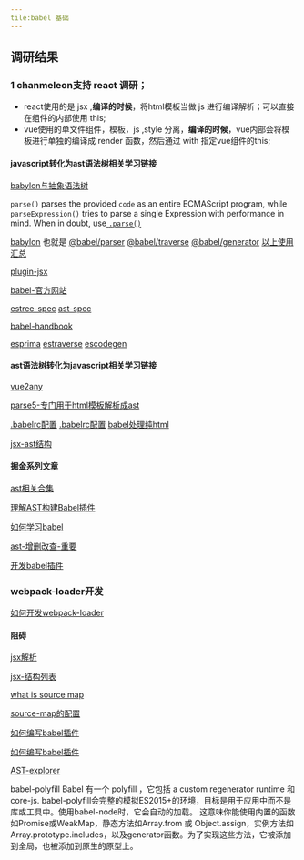 ```yaml
---
tile:babel 基础
---
```


## 调研结果

### 1 chanmeleon支持 react 调研；

* react使用的是 jsx ,**编译的时候**，将html模板当做 js 进行编译解析；可以直接在组件的内部使用 this;
* vue使用的单文件组件，模板，js ,style 分离，**编译的时候**，vue内部会将模板进行单独的编译成 render 函数，然后通过 with 指定vue组件的this;



#### javascript转化为ast语法树相关学习链接

[babylon与抽象语法树](https://github.com/Pines-Cheng/blog/issues/53)

`parse()` parses the provided `code` as an entire ECMAScript program, while `parseExpression()` tries to parse a single Expression with performance in mind. When in doubt, use[ `.parse()`](https://babeljs.io/docs/en/next/babel-parser.html#options)

[babylon](https://www.npmjs.com/package/babylon)  也就是  [@babel/parser](https://babeljs.io/docs/en/babel-parser)   [@babel/traverse](https://github.com/babel/babel/tree/master/packages/babel-traverse)   [@babel/generator](https://babeljs.io/docs/en/babel-generator)  [以上使用汇总](https://github.com/jamiebuilds/babel-handbook/blob/master/translations/en/plugin-handbook.md#babel-traverse)

[plugin-jsx](https://facebook.github.io/jsx/)

[babel-官方网站](https://babeljs.io/docs/en/)

[estree-spec](https://github.com/estree/estree)    [ast-spec](https://github.com/babel/babylon/blob/master/ast/spec.md)

[babel-handbook](https://github.com/jamiebuilds/babel-handbook/blob/master/translations/zh-Hans/README.md)

[esprima](http://esprima.org/demo/parse.html#)  [estraverse](https://github.com/estools/estraverse)   [escodegen](https://github.com/estools/escodegen)

#### ast语法树转化为javascript相关学习链接

[vue2any](https://github.com/surmon-china/vue2any)

[parse5-专门用于html模板解析成ast](https://github.com/inikulin/parse5/blob/master/packages/parse5/docs/index.md)

[.babelrc配置](https://excaliburhan.com/post/babel-preset-and-plugins.html)  [.babelrc配置](https://www.jianshu.com/p/41d3f7768095) [babel处理纯html](https://www.zhihu.com/question/54535948/answer/144429709)

[jsx-ast结构](https://github.com/facebook/jsx/blob/master/AST.md)

#### 掘金系列文章

[ast相关合集](https://juejin.im/collection/5bae34b5f265da5bdbaa95a6)

[理解AST构建Babel插件](https://juejin.im/post/5b03caea518825428630d407)

[如何学习babel](https://www.zhihu.com/question/268622554/answer/385120355)

[ast-增删改查-重要](https://summerrouxin.github.io/2018/05/29/ast-practise/ast-practise/)

[开发babel插件](https://www.zybuluo.com/bornkiller/note/833447)

### webpack-loader开发

[如何开发webpack-loader](https://fengmiaosen.github.io/2017/01/07/write-webpack-loader/)

#### 阻碍

[jsx解析](https://jasonformat.com/wtf-is-jsx/)

[jsx-结构列表](https://github.com/facebook/jsx)

[what is source map]( https://www.html5rocks.com/en/tutorials/developertools/sourcemaps/)

[source-map的配置](https://segmentfault.com/a/1190000008315937)

[如何编写babel插件](https://juejin.im/post/5b14257ef265da6e5546b14b)

[如何编写babel插件](https://www.h5jun.com/post/babel-for-es6-and-beyond.html)

[AST-explorer](https://astexplorer.net/)

babel-polyfill Babel 有一个 polyfill ，它包括 a custom regenerator runtime 和 core-js. babel-polyfill会完整的模拟ES2015+的环境，目标是用于应用中而不是库或工具中。使用babel-node时，它会自动的加载。 这意味你能使用内置的函数如Promise或WeakMap，静态方法如Array.from 或 Object.assign，实例方法如Array.prototype.includes，以及generator函数。为了实现这些方法，它被添加到全局，也被添加到原生的原型上。

